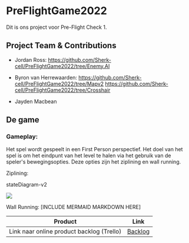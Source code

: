 # PreFlightGame2022

Dit is ons project voor Pre-Flight Check 1.


## Project Team & Contributions

- Jordan Ross:
https://github.com/Sherk-cell/PreFlightGame2022/tree/Enemy.AI

- Byron van Herrewaarden:
https://github.com/Sherk-cell/PreFlightGame2022/tree/Mapv2
https://github.com/Sherk-cell/PreFlightGame2022/tree/Crosshair

- Jayden Macbean

## De game

### Gameplay:

Het spel wordt gespeelt in een First Person perspectief.
Het doel van het spel is om het eindpunt van het level te halen via het gebruik van de speler's bewegingsopties.
Deze opties zijn het ziplining en wall running.

Ziplining:

stateDiagram-v2

[![](https://mermaid.ink/img/pako:eNptkk1vgzAMhv9KlOPUljVsrEVVe9iXdph26E4b0xSSAJkgQcFUqir--xKgpWzlFD92Xr8OPmCmucAhroCCeJA0NbSY7kikWoBk8t0dViuWacnEeh0pZL_72lTaoC74vPpC0-m6h6MCh08iIXqpEGQCsS6pFQKNqEI6_hEMNr3csX4ctVJPNK8u8XdT97itaNnbTpgq0xr-DkP-TeOuj6ySwWvnDdmHKUsa52Izbk8GX-RSxkmTM2tO-WyKNm3RMEBH3NUtUAPPrm_e586JvdSGaFQRqUjhCS6EKajk9sceHI-wnaQQEQ7tkYuE1jlEOFKNLaU16O1eMRyC7TzBdcmHVcBh4rwe6SOXoM0J5ppyYcMDhn3ptiiVFVhJplUiU8drk1ucAZRV6HkuPUslZHU8Y7rwKskzO0G2WwZeQIIFJb4I7nx66_ucxfPlIiE384TfXc8JxU0zwSVVH1oPrkTr57Vb4XaTm1-nC-m8?type=png)](https://mermaid.live/edit#pako:eNptkk1vgzAMhv9KlOPUljVsrEVVe9iXdph26E4b0xSSAJkgQcFUqir--xKgpWzlFD92Xr8OPmCmucAhroCCeJA0NbSY7kikWoBk8t0dViuWacnEeh0pZL_72lTaoC74vPpC0-m6h6MCh08iIXqpEGQCsS6pFQKNqEI6_hEMNr3csX4ctVJPNK8u8XdT97itaNnbTpgq0xr-DkP-TeOuj6ySwWvnDdmHKUsa52Izbk8GX-RSxkmTM2tO-WyKNm3RMEBH3NUtUAPPrm_e586JvdSGaFQRqUjhCS6EKajk9sceHI-wnaQQEQ7tkYuE1jlEOFKNLaU16O1eMRyC7TzBdcmHVcBh4rwe6SOXoM0J5ppyYcMDhn3ptiiVFVhJplUiU8drk1ucAZRV6HkuPUslZHU8Y7rwKskzO0G2WwZeQIIFJb4I7nx66_ucxfPlIiE384TfXc8JxU0zwSVVH1oPrkTr57Vb4XaTm1-nC-m8)

Wall Running:
[INCLUDE MERMAID MARKDOWN HERE]




| Product  | Link |
| ------ |  ------ |
| Link naar online product backlog (Trello) | [Backlog]

[Backlog]: https://trello.com/b/MrO9H3Zh/game





